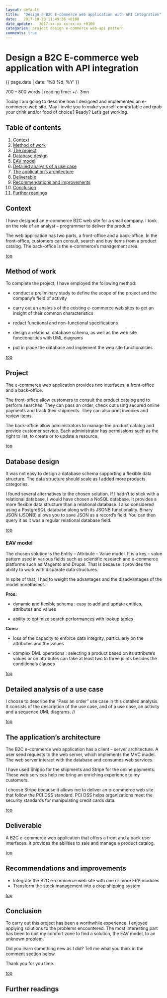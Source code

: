 ```yaml
---
layout: default
title:  "Design a B2C E-commerce web application with API integration"
date:   2017-10-29 11:49:36 +0100
date_update:   2017-xx-xx xx:xx:xx +0100
categories: project design e-commerce web-api pattern
comments: true
---
```

# Design a B2C E-commerce web application with API integration
{{ page.date | date: '%B %d, %Y' }}

700 – 800 words | reading time: +/- 3mn

Today I am going to describe how I designed and implemented an e-commerce web site. May I invite you to make yourself comfortable and grab your drink and/or food of choice? Ready? Let’s get working.

## Table of contents
1. [Context](#context)
2. [Method of work](#method-of-work)
3. [The project](#project)
4. [Database design](#database-design)
5. [EAV model](#eav-model)
6. [Detailed analysis of a use case](#detailed-analysis-of-a-use-case)
7. [The application’s architecture](#the-applications-architecture)
8. [Deliverable](#deliverable)
9. [Recommendations and improvements](#recommendations-and-improvements)
10. [Conclusion](#conclusion)
11. [Further readings](#further-readings)

## Context
I have designed an e-commerce B2C web site for a small company. I took on the role of an analyst – programmer to deliver the product.

The web application has two parts, a front-office and a back-office. In the front-office, customers can consult, search and buy items from a product catalog. The back-office is the e-commerce’s management area.

[top](#design-a-b2c-e-commerce-web-application-with-api-integration)

## Method of work

To complete the project, I have employed the following method:

- conduct a preliminary study to define the scope of the project and the company’s field of activity

- carry out an analysis of the existing e-commerce web sites to get an insight of their common characteristics

- redact functional and non-functional specifications

- design a relational database schema, as well as the web site functionalities with UML diagrams

- put in place the database and implement the web site functionalities

[top](#design-a-b2c-e-commerce-web-application-with-api-integration)

## Project

The e-commerce web application provides two interfaces, a front-office and a back-office.

The front-office allow customers to consult the product catalog and to perform searches. They can pass an order, check out using secured online payments and track their shipments. They can also print invoices and review items.

The back-office allow administrators to manage the product catalog and provide customer service. Each administrator has permissions such as the right to list, to create or to update a resource.

[top](#design-a-b2c-e-commerce-web-application-with-api-integration)

## Database design

It was not easy to design a database schema supporting a flexible data structure. The data structure should scale as I added more products categories.

I found several alternatives to the chosen solution. If I hadn’t to stick with a relational database, I would have chosen a NoSQL database. It provides a more flexible data structure than a relational database. I also considered using a PostgreSQL database along with its JSONB functionality. Binary JSON (JSONB) allows you to save JSON as a record’s field. You can then query it as it was a regular relational database field.

[top](#design-a-b2c-e-commerce-web-application-with-api-integration)

### EAV model

The chosen solution is the Entity – Attribute – Value model. It is a key – value pattern used in various fields such as scientific research and e-commerce platforms such as Magento and Drupal. That is because it provides the ability to work with disparate data structures.

In spite of that, I had to weight the advantages and the disadvantages of the model nonetheless.

**Pros:**

- dynamic and flexible schema : easy to add and update entities, attributes and values

- ability to optimize search performances with lookup tables

**Cons:**

- loss of the capacity to enforce data integrity, particularly on the attributes and the values

- complex DML operations : selecting a product based on its attribute’s values or on attributes can take at least two to three joints besides the conditionals clauses

[top](#design-a-b2c-e-commerce-web-application-with-api-integration)

## Detailed analysis of a use case

I choose to describe the “Pass an order” use case in this detailed analysis. It consists of the description of the use case, and of a use case, an activity and a sequence UML diagrams.
//

[top](#design-a-b2c-e-commerce-web-application-with-api-integration)

## The application’s architecture

The B2C e-commerce web application has a client – server architecture. A user send requests to the web server, which implements the MVC model. The web server interact with the database and consumes web services.

I have used Shippo for the shipments and Stripe for the online payments. These web services help me bring an enriching experience to my customers.

I choose Stripe because it allows me to deliver an e-commerce web site that follow the PCI DSS standard. PCI DSS helps organizations meet the security standards for manipulating credit cards data.

[top](#design-a-b2c-e-commerce-web-application-with-api-integration)

## Deliverable

A B2C e-commerce web application that offers a front and a back user interfaces. It provides the abilities to sale and manage a product catalog.

[top](#design-a-b2c-e-commerce-web-application-with-api-integration)

## Recommendations and improvements

- Integrate the B2C e-commerce web site with one or more ERP modules
- Transform the stock management into a drop shipping system

[top](#design-a-b2c-e-commerce-web-application-with-api-integration)

## Conclusion

To carry out this project has been a worthwhile experience. I enjoyed applying solutions to the problems encountered. The most interesting part has been to quit my comfort zone to find a solution, the EAV model, to an unknown problem.

Did you learn something new as I did? Tell me what you think in the comment section below.

Thank you for you time.

[top](#design-a-b2c-e-commerce-web-application-with-api-integration)

## Further readings
